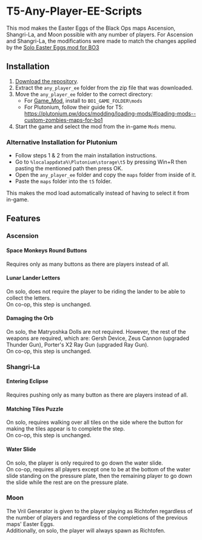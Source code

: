 # T5-Any-Player-EE-Scripts
This mod makes the Easter Eggs of the Black Ops maps Ascension, Shangri-La, and Moon possible with any number of players. For Ascension and Shangri-La, the modifications were made to match the changes applied by the [Solo Easter Eggs mod for BO3](https://steamcommunity.com/sharedfiles/filedetails/?id=1944930083)

## Installation
1. [Download the repository](https://github.com/Hadi77KSA/T5-Any-Player-EE-Scripts/archive/refs/heads/main.zip).
2. Extract the `any_player_ee` folder from the zip file that was downloaded.
3. Move the `any_player_ee` folder to the correct directory:
    - For [Game_Mod](https://github.com/Nukem9/LinkerMod/releases), install to `BO1_GAME_FOLDER\mods`
    - For Plutonium, follow their guide for T5: https://plutonium.pw/docs/modding/loading-mods/#loading-mods--custom-zombies-maps-for-bo1
4. Start the game and select the mod from the in-game `Mods` menu.

### Alternative Installation for Plutonium
- Follow steps 1 & 2 from the main installation instructions.
- Go to `%localappdata%\Plutonium\storage\t5` by pressing Win+R then pasting the mentioned path then press OK.
- Open the `any_player_ee` folder and copy the `maps` folder from inside of it.
- Paste the `maps` folder into the `t5` folder.

This makes the mod load automatically instead of having to select it from in-game.

## Features
### Ascension
#### Space Monkeys Round Buttons
Requires only as many buttons as there are players instead of all.

#### Lunar Lander Letters
On solo, does not require the player to be riding the lander to be able to collect the letters.  
On co-op, this step is unchanged.

#### Damaging the Orb
On solo, the Matryoshka Dolls are not required. However, the rest of the weapons are required, which are: Gersh Device, Zeus Cannon (upgraded Thunder Gun),  Porter's X2 Ray Gun (upgraded Ray Gun).  
On co-op, this step is unchanged.

### Shangri-La
#### Entering Eclipse
Requires pushing only as many button as there are players instead of all.

#### Matching Tiles Puzzle
On solo, requires walking over all tiles on the side where the button for making the tiles appear is to complete the step.  
On co-op, this step is unchanged.

#### Water Slide
On solo, the player is only required to go down the water slide.  
On co-op, requires all players except one to be at the bottom of the water slide standing on the pressure plate, then the remaining player to go down the slide while the rest are on the pressure plate.

### Moon
The Vril Generator is given to the player playing as Richtofen regardless of the number of players and regardless of the completions of the previous maps' Easter Eggs.  
Additionally, on solo, the player will always spawn as Richtofen.
